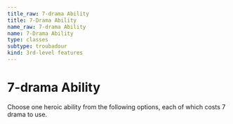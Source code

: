 ```yaml
---
title_raw: 7-drama Ability
title: 7-Drama Ability
name_raw: 7-drama Ability
name: 7-Drama Ability
type: classes
subtype: troubadour
kind: 3rd-level features
---
```


# 7-drama Ability

Choose one heroic ability from the following options, each of which costs 7 drama to use.

